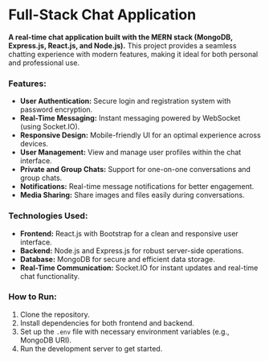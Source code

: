 # Full-Stack Chat Application

**A real-time chat application built with the MERN stack (MongoDB, Express.js, React.js, and Node.js).** This project provides a seamless chatting experience with modern features, making it ideal for both personal and professional use.

### Features:
- **User Authentication:** Secure login and registration system with password encryption.
- **Real-Time Messaging:** Instant messaging powered by WebSocket (using Socket.IO).
- **Responsive Design:** Mobile-friendly UI for an optimal experience across devices.
- **User Management:** View and manage user profiles within the chat interface.
- **Private and Group Chats:** Support for one-on-one conversations and group chats.
- **Notifications:** Real-time message notifications for better engagement.
- **Media Sharing:** Share images and files easily during conversations.

### Technologies Used:
- **Frontend:** React.js with Bootstrap for a clean and responsive user interface.
- **Backend:** Node.js and Express.js for robust server-side operations.
- **Database:** MongoDB for secure and efficient data storage.
- **Real-Time Communication:** Socket.IO for instant updates and real-time chat functionality.

### How to Run:
1. Clone the repository.
2. Install dependencies for both frontend and backend.
3. Set up the `.env` file with necessary environment variables (e.g., MongoDB URI).
4. Run the development server to get started.
